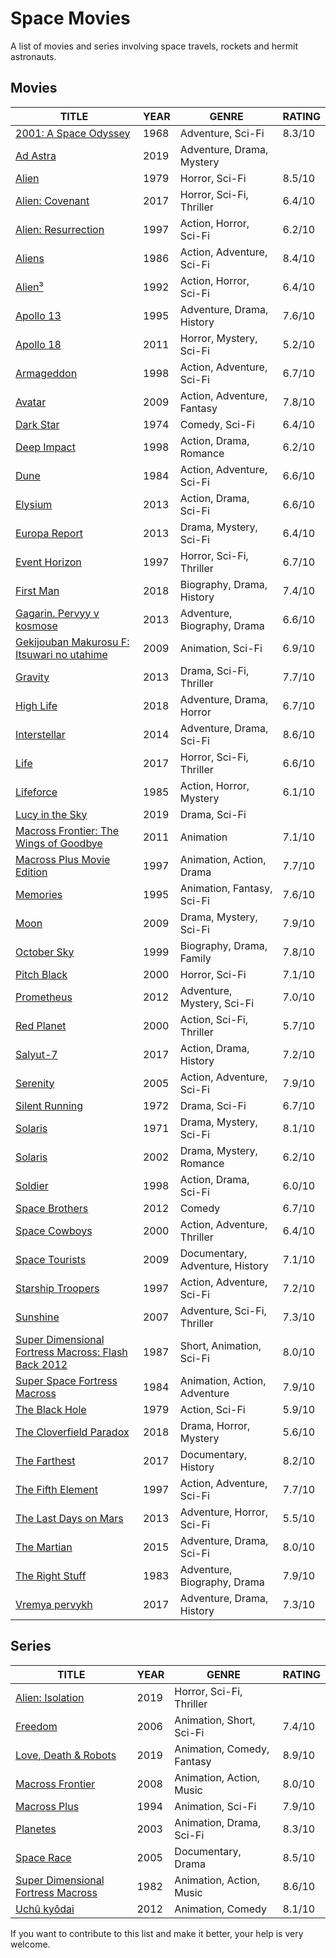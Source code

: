 # Space Movies

A list of movies and series involving space travels, rockets and hermit astronauts.

## Movies

| TITLE                                                                                        | YEAR | GENRE                           | RATING |
| -------------------------------------------------------------------------------------------- | ---- | ------------------------------- | ------ |
| [2001: A Space Odyssey](https://www.imdb.com/title/tt0062622/)                               | 1968 | Adventure, Sci-Fi               | 8.3/10 |
| [Ad Astra](https://www.imdb.com/title/tt2935510/)                                            | 2019 | Adventure, Drama, Mystery       |        |
| [Alien](https://www.imdb.com/title/tt0078748/)                                               | 1979 | Horror, Sci-Fi                  | 8.5/10 |
| [Alien: Covenant](https://www.imdb.com/title/tt2316204/)                                     | 2017 | Horror, Sci-Fi, Thriller        | 6.4/10 |
| [Alien: Resurrection](https://www.imdb.com/title/tt0118583/)                                 | 1997 | Action, Horror, Sci-Fi          | 6.2/10 |
| [Aliens](https://www.imdb.com/title/tt0090605/)                                              | 1986 | Action, Adventure, Sci-Fi       | 8.4/10 |
| [Alien³](https://www.imdb.com/title/tt0103644/)                                              | 1992 | Action, Horror, Sci-Fi          | 6.4/10 |
| [Apollo 13](https://www.imdb.com/title/tt0112384/)                                           | 1995 | Adventure, Drama, History       | 7.6/10 |
| [Apollo 18](https://www.imdb.com/title/tt1772240/)                                           | 2011 | Horror, Mystery, Sci-Fi         | 5.2/10 |
| [Armageddon](https://www.imdb.com/title/tt0120591/)                                          | 1998 | Action, Adventure, Sci-Fi       | 6.7/10 |
| [Avatar](https://www.imdb.com/title/tt0499549/)                                              | 2009 | Action, Adventure, Fantasy      | 7.8/10 |
| [Dark Star](https://www.imdb.com/title/tt0069945/)                                           | 1974 | Comedy, Sci-Fi                  | 6.4/10 |
| [Deep Impact](https://www.imdb.com/title/tt0120647/)                                         | 1998 | Action, Drama, Romance          | 6.2/10 |
| [Dune](https://www.imdb.com/title/tt0087182/)                                                | 1984 | Action, Adventure, Sci-Fi       | 6.6/10 |
| [Elysium](https://www.imdb.com/title/tt1535108/)                                             | 2013 | Action, Drama, Sci-Fi           | 6.6/10 |
| [Europa Report](https://www.imdb.com/title/tt2051879/)                                       | 2013 | Drama, Mystery, Sci-Fi          | 6.4/10 |
| [Event Horizon](https://www.imdb.com/title/tt0119081/)                                       | 1997 | Horror, Sci-Fi, Thriller        | 6.7/10 |
| [First Man](https://www.imdb.com/title/tt1213641/)                                           | 2018 | Biography, Drama, History       | 7.4/10 |
| [Gagarin. Pervyy v kosmose](https://www.imdb.com/title/tt2856930/)                           | 2013 | Adventure, Biography, Drama     | 6.6/10 |
| [Gekijouban Makurosu F: Itsuwari no utahime](https://www.imdb.com/title/tt1548563/)          | 2009 | Animation, Sci-Fi               | 6.9/10 |
| [Gravity](https://www.imdb.com/title/tt1454468/)                                             | 2013 | Drama, Sci-Fi, Thriller         | 7.7/10 |
| [High Life](https://www.imdb.com/title/tt4827558/)                                           | 2018 | Adventure, Drama, Horror        | 6.7/10 |
| [Interstellar](https://www.imdb.com/title/tt0816692/)                                        | 2014 | Adventure, Drama, Sci-Fi        | 8.6/10 |
| [Life](https://www.imdb.com/title/tt5442430/)                                                | 2017 | Horror, Sci-Fi, Thriller        | 6.6/10 |
| [Lifeforce](https://www.imdb.com/title/tt0089489/)                                           | 1985 | Action, Horror, Mystery         | 6.1/10 |
| [Lucy in the Sky](https://www.imdb.com/title/tt4682804/)                                     | 2019 | Drama, Sci-Fi                   |        |
| [Macross Frontier: The Wings of Goodbye](https://www.imdb.com/title/tt1566528/)              | 2011 | Animation                       | 7.1/10 |
| [Macross Plus Movie Edition](https://www.imdb.com/title/tt2330912/)                          | 1997 | Animation, Action, Drama        | 7.7/10 |
| [Memories](https://www.imdb.com/title/tt0113799/)                                            | 1995 | Animation, Fantasy, Sci-Fi      | 7.6/10 |
| [Moon](https://www.imdb.com/title/tt1182345/)                                                | 2009 | Drama, Mystery, Sci-Fi          | 7.9/10 |
| [October Sky](https://www.imdb.com/title/tt0132477/)                                         | 1999 | Biography, Drama, Family        | 7.8/10 |
| [Pitch Black](https://www.imdb.com/title/tt0134847/)                                         | 2000 | Horror, Sci-Fi                  | 7.1/10 |
| [Prometheus](https://www.imdb.com/title/tt1446714/)                                          | 2012 | Adventure, Mystery, Sci-Fi      | 7.0/10 |
| [Red Planet](https://www.imdb.com/title/tt0199753/)                                          | 2000 | Action, Sci-Fi, Thriller        | 5.7/10 |
| [Salyut-7](https://www.imdb.com/title/tt6537238/)                                            | 2017 | Action, Drama, History          | 7.2/10 |
| [Serenity](https://www.imdb.com/title/tt0379786/)                                            | 2005 | Action, Adventure, Sci-Fi       | 7.9/10 |
| [Silent Running](https://www.imdb.com/title/tt0067756/)                                      | 1972 | Drama, Sci-Fi                   | 6.7/10 |
| [Solaris](https://www.imdb.com/title/tt0069293/)                                             | 1971 | Drama, Mystery, Sci-Fi          | 8.1/10 |
| [Solaris](https://www.imdb.com/title/tt0307479/)                                             | 2002 | Drama, Mystery, Romance         | 6.2/10 |
| [Soldier](https://www.imdb.com/title/tt0120157/)                                             | 1998 | Action, Drama, Sci-Fi           | 6.0/10 |
| [Space Brothers](https://www.imdb.com/title/tt1872220/)                                      | 2012 | Comedy                          | 6.7/10 |
| [Space Cowboys](https://www.imdb.com/title/tt0186566/)                                       | 2000 | Action, Adventure, Thriller     | 6.4/10 |
| [Space Tourists](https://www.imdb.com/title/tt1496460/)                                      | 2009 | Documentary, Adventure, History | 7.1/10 |
| [Starship Troopers](https://www.imdb.com/title/tt0120201/)                                   | 1997 | Action, Adventure, Sci-Fi       | 7.2/10 |
| [Sunshine](https://www.imdb.com/title/tt0448134/)                                            | 2007 | Adventure, Sci-Fi, Thriller     | 7.3/10 |
| [Super Dimensional Fortress Macross: Flash Back 2012](https://www.imdb.com/title/tt0159356/) | 1987 | Short, Animation, Sci-Fi        | 8.0/10 |
| [Super Space Fortress Macross](https://www.imdb.com/title/tt0087660/)                        | 1984 | Animation, Action, Adventure    | 7.9/10 |
| [The Black Hole](https://www.imdb.com/title/tt0078869/)                                      | 1979 | Action, Sci-Fi                  | 5.9/10 |
| [The Cloverfield Paradox](https://www.imdb.com/title/tt2548396/)                             | 2018 | Drama, Horror, Mystery          | 5.6/10 |
| [The Farthest](https://www.imdb.com/title/tt6223974/)                                        | 2017 | Documentary, History            | 8.2/10 |
| [The Fifth Element](https://www.imdb.com/title/tt0119116/)                                   | 1997 | Action, Adventure, Sci-Fi       | 7.7/10 |
| [The Last Days on Mars](https://www.imdb.com/title/tt1709143/)                               | 2013 | Adventure, Horror, Sci-Fi       | 5.5/10 |
| [The Martian](https://www.imdb.com/title/tt3659388/)                                         | 2015 | Adventure, Drama, Sci-Fi        | 8.0/10 |
| [The Right Stuff](https://www.imdb.com/title/tt0086197/)                                     | 1983 | Adventure, Biography, Drama     | 7.9/10 |
| [Vremya pervykh](https://www.imdb.com/title/tt6673840/)                                      | 2017 | Adventure, Drama, History       | 7.3/10 |

## Series

| TITLE                                                                       | YEAR | GENRE                      | RATING |
| --------------------------------------------------------------------------- | ---- | -------------------------- | ------ |
| [Alien: Isolation](https://www.imdb.com/title/tt9861934/)                   | 2019 | Horror, Sci-Fi, Thriller   |        |
| [Freedom](https://www.imdb.com/title/tt0928385/)                            | 2006 | Animation, Short, Sci-Fi   | 7.4/10 |
| [Love, Death & Robots](https://www.imdb.com/title/tt9561862/)               | 2019 | Animation, Comedy, Fantasy | 8.9/10 |
| [Macross Frontier](https://www.imdb.com/title/tt1216150/)                   | 2008 | Animation, Action, Music   | 8.0/10 |
| [Macross Plus](https://www.imdb.com/title/tt0110426/)                       | 1994 | Animation, Sci-Fi          | 7.9/10 |
| [Planetes](https://www.imdb.com/title/tt0816398/)                           | 2003 | Animation, Drama, Sci-Fi   | 8.3/10 |
| [Space Race](https://www.imdb.com/title/tt0461887/)                         | 2005 | Documentary, Drama         | 8.5/10 |
| [Super Dimensional Fortress Macross](https://www.imdb.com/title/tt0142183/) | 1982 | Animation, Action, Music   | 8.6/10 |
| [Uchû kyôdai](https://www.imdb.com/title/tt2267446/)                        | 2012 | Animation, Comedy          | 8.1/10 |

If you want to contribute to this list and make it better, your help is very welcome.
